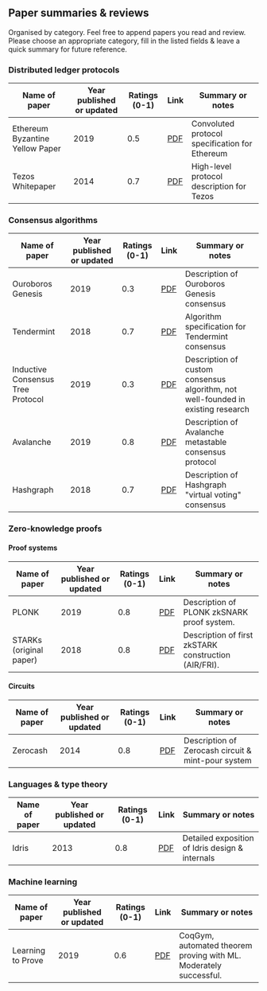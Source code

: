## Paper summaries & reviews

Organised by category. Feel free to append papers you read and review. Please choose an appropriate category, fill in the listed fields & leave a quick summary for future reference.

### Distributed ledger protocols

| Name of paper                   | Year published or updated | Ratings (0-1) | Link | Summary or notes |
| ------------------------------- | ------------------------- | ------------- | ---- | ---------------- |
| Ethereum Byzantine Yellow Paper | 2019                      | 0.5           | [PDF](./old-weekly-papers/2019-05-03-ethereum/paper.pdf) | Convoluted protocol specification for Ethereum |
| Tezos Whitepaper                | 2014                      | 0.7           | [PDF](./old-weekly-papers/2019-05-10-tezos/paper.pdf) | High-level protocol description for Tezos |

### Consensus algorithms

| Name of paper                     | Year published or updated | Ratings (0-1) | Link | Summary or notes |
| --------------------------------- | ------------------------- | ------------- | ---- | ---------------- |
| Ouroboros Genesis                 | 2019                      | 0.3           | [PDF](./old-weekly-papers/2019-05-24-ouroboros-genesis/paper.pdf) | Description of Ouroboros Genesis consensus |
| Tendermint                        | 2018                      | 0.7           | [PDF](./old-weekly-papers/2019-05-31-tendermint/paper.pdf) | Algorithm specification for Tendermint consensus |
| Inductive Consensus Tree Protocol | 2019                      | 0.3           | [PDF](./old-weekly-papers/2019-06-14-ictp/paper.pdf) | Description of custom consensus algorithm, not well-founded in existing research |
| Avalanche                         | 2019                      | 0.8           | [PDF](./old-weekly-papers/2019-09-06-avalanche/paper.pdf) | Description of Avalanche metastable consensus protocol |
| Hashgraph                         | 2018                      | 0.7           | [PDF](./old-weekly-papers/2019-10-04-hashgraph/paper.pdf) | Description of Hashgraph "virtual voting" consensus |

### Zero-knowledge proofs

#### Proof systems

| Name of paper                     | Year published or updated | Ratings (0-1) | Link | Summary or notes |
| --------------------------------- | ------------------------- | ------------- | ---- | ---------------- |
| PLONK                             | 2019                      | 0.8           | [PDF](./old-weekly-papers/2019-09-20-plonk/paper.pdf) | Description of PLONK zkSNARK proof system. |
| STARKs (original paper)           | 2018                      | 0.8           | [PDF](./old-weekly-papers/2019-10-18-starks/paper.pdf) | Description of first zkSTARK construction (AIR/FRI). |

#### Circuits

| Name of paper                     | Year published or updated | Ratings (0-1) | Link | Summary or notes |
| --------------------------------- | ------------------------- | ------------- | ---- | ---------------- |
| Zerocash                          | 2014                      | 0.8           | [PDF](./old-weekly-papers/2019-07-03-zerocash/paper.pdf) | Description of Zerocash circuit & mint-pour system |

### Languages & type theory

| Name of paper                     | Year published or updated | Ratings (0-1) | Link | Summary or notes |
| --------------------------------- | ------------------------- | ------------- | ---- | ---------------- |
| Idris                             | 2013                      | 0.8           | [PDF](./old-weekly-papers/2019-08-23-idris/paper.pdf) | Detailed exposition of Idris design & internals |

### Machine learning

| Name of paper                     | Year published or updated | Ratings (0-1) | Link | Summary or notes |
| --------------------------------- | ------------------------- | ------------- | ---- | ---------------- |
| Learning to Prove                 | 2019                      | 0.6           | [PDF](./old-weekly-papers/2019-08-30-learning-to-prove/paper.pdf) | CoqGym, automated theorem proving with ML. Moderately successful. |
